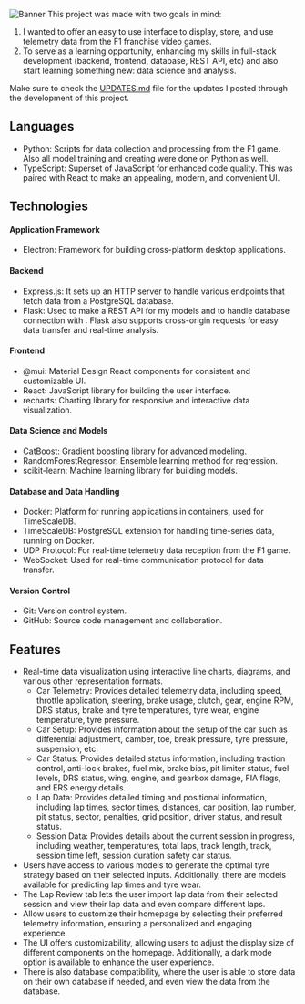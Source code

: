 ![Banner](images/banner.jpg)
This project was made with two goals in mind:
1. I wanted to offer an easy to use interface to display, store, and use telemetry data from the F1 franchise video games.
2. To serve as a learning opportunity, enhancing my skills in full-stack development (backend, frontend, database, REST API, etc) and also start learning something new: data science and analysis.

Make sure to check the [UPDATES.md](UPDATES.md) file for the updates I posted through the development of this project.
## Languages
- Python: Scripts for data collection and processing from the F1 game. Also all model training and creating were done on Python as well.
- TypeScript: Superset of JavaScript for enhanced code quality. This was paired with React to make an appealing, modern, and convenient UI. 

## Technologies
#### Application Framework
- Electron: Framework for building cross-platform desktop applications.
#### Backend
- Express.js: It sets up an HTTP server to handle various endpoints that fetch data from a PostgreSQL database.
- Flask: Used to make a REST API for my models and to handle database connection with . Flask also supports cross-origin requests for easy data transfer and real-time analysis.
#### Frontend
- @mui: Material Design React components for consistent and customizable UI.
- React: JavaScript library for building the user interface.
- recharts: Charting library for responsive and interactive data visualization.
#### Data Science and Models
- CatBoost: Gradient boosting library for advanced modeling.
- RandomForestRegressor: Ensemble learning method for regression.
- scikit-learn: Machine learning library for building models.
#### Database and Data Handling
- Docker: Platform for running applications in containers, used for TimeScaleDB.
- TimeScaleDB: PostgreSQL extension for handling time-series data, running on Docker.
- UDP Protocol: For real-time telemetry data reception from the F1 game.
- WebSocket: Used for real-time communication protocol for data transfer.
#### Version Control
- Git: Version control system.
- GitHub: Source code management and collaboration.

## Features
- Real-time data visualization using interactive line charts, diagrams, and various other representation formats.
    - Car Telemetry: Provides detailed telemetry data, including speed, throttle application, steering, brake usage, clutch, gear, engine RPM, DRS status, brake and tyre temperatures, tyre wear, engine temperature, tyre pressure.
    - Car Setup: Provides information about the setup of the car such as differential adjustment, camber, toe, break pressure, tyre pressure, suspension, etc.
    - Car Status: Provides detailed status information, including traction control, anti-lock brakes, fuel mix, brake bias, pit limiter status, fuel levels, DRS status, wing, engine, and gearbox damage, FIA flags, and ERS energy details.
    - Lap Data: Provides detailed timing and positional information, including lap times, sector times, distances, car position, lap number, pit status, sector, penalties, grid position, driver status, and result status.
    - Session Data: Provides details about the current session in progress, including weather, temperatures, total laps, track length, track, session time left, session duration safety car status.
- Users have access to various models to generate the optimal tyre strategy based on their selected inputs. Additionally, there are models available for predicting lap times and tyre wear.
- The Lap Review tab lets the user import lap data from their selected session and view their lap data and even compare different laps.
- Allow users to customize their homepage by selecting their preferred telemetry information, ensuring a personalized and engaging experience.
- The UI offers customizability, allowing users to adjust the display size of different components on the homepage. Additionally, a dark mode option is available to enhance the user experience.
- There is also database compatibility, where the user is able to store data on their own database if needed, and even view the data from the database.
